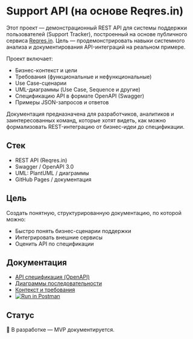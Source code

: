 # Support API (на основе Reqres.in)

Этот проект — демонстрационный REST API для системы поддержки пользователей (Support Tracker), построенный на основе публичного сервиса [Reqres.in](https://reqres.in). Цель — продемонстрировать навыки системного анализа и документирования API-интеграций на реальном примере.

Проект включает:
- Бизнес-контекст и цели
- Требования (функциональные и нефункциональные)
- Use Case-сценарии
- UML-диаграммы (Use Case, Sequence и другие)
- Спецификацию API в формате OpenAPI (Swagger)
- Примеры JSON-запросов и ответов

Документация предназначена для разработчиков, аналитиков и заинтересованных команд, которые хотят видеть, как можно формализовать REST-интеграцию от бизнес-идеи до спецификации.

## Стек

- REST API (Reqres.in)
- Swagger / OpenAPI 3.0
- UML: PlantUML / диаграммы
- GitHub Pages / документация

## Цель

Создать понятную, структурированную документацию, по которой можно:
- Быстро понять бизнес-сценарии поддержки
- Интегрировать внешние сервисы
- Оценить API по спецификации

## Документация
- [API спецификация (OpenAPI)](./support-api/openapi.yaml)
- [Диаграммы последовательности](./support-api/docs/uml/sequence/sequence_list.md)
- [Контекст и требования](./support-api/docs/context.md)
- [![Run in Postman](https://run.pstmn.io/button.svg)](https://dmitriyk-7769080.postman.co/workspace/Dmitriy-K's-Workspace~7acc78c4-f88c-4873-8fef-f1b19c4db1ee/collection/45615975-b35ecbbf-0b58-41b2-8b49-91daf9d85030?action=share&creator=45615975)


## Статус

🚧 В разработке — MVP документируется.
